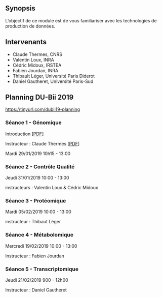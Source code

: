 ## Synopsis

L’objectif de ce module est de vous familiariser avec les technologies de production de données. 

## Intervenants

- Claude Thermes, CNRS
- Valentin Loux, INRA
- Cédric Midoux, IRSTEA
- Fabien Jourdan, INRA
- Thibault Léger, Université Paris Diderot
- Daniel Gautheret, Université Paris-Sud

## Planning DU-Bii 2019


https://tinyurl.com/dubii19-planning

### Séance 1 - Génomique 

Introduction [[PDF]](https://github.com/DU-Bii/module-4-Production-Donnees/blob/master/Séance1/%2020190129_DuBii_Intro_Module4.pdf)

Instructeur : Claude Thermes [[PDF]](https://github.com/DU-Bii/module-4-Production-Donnees/blob/master/Séance1/00_20190129_THERMES-3.pdf)

Mardi 29/01/2019 10h15 - 13:00

### Séance 2 - Contrôle Qualité


Jeudi 31/01/2019 10:00 - 13:00

instructeurs : Valentin Loux & Cédric Midoux

### Séance 3 - Protéomique


Mardi 05/02/2019 10:00 - 13:00

instructeur : Thibaut Léger

### Séance 4 - Métabolomique


Mercredi 19/02/2019 10:00 - 13:00

Instructeur : Fabien Jourdan

### Séance 5 - Transcriptomique
Jeudi 21/02/2019 900 - 12h00

Instructeur : Daniel Gautheret
